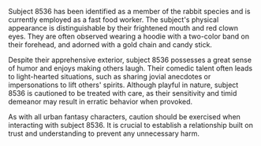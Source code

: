 Subject 8536 has been identified as a member of the rabbit species and is currently employed as a fast food worker. The subject's physical appearance is distinguishable by their frightened mouth and red clown eyes. They are often observed wearing a hoodie with a two-color band on their forehead, and adorned with a gold chain and candy stick.

Despite their apprehensive exterior, subject 8536 possesses a great sense of humor and enjoys making others laugh. Their comedic talent often leads to light-hearted situations, such as sharing jovial anecdotes or impersonations to lift others' spirits. Although playful in nature, subject 8536 is cautioned to be treated with care, as their sensitivity and timid demeanor may result in erratic behavior when provoked.

As with all urban fantasy characters, caution should be exercised when interacting with subject 8536. It is crucial to establish a relationship built on trust and understanding to prevent any unnecessary harm.